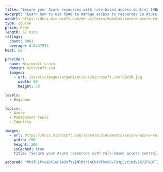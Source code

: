 ```yaml
---
title: "Secure your Azure resources with role-based access control (RBAC)"
excerpt: "Learn how to use RBAC to manage access to resources in Azure."
webUrl: https://docs.microsoft.com/en-us/learn/modules/secure-azure-resources-with-rbac/
type: course
price: Free
length: 37 mins
ratings:
  count: 3902
  average: 4.6447973
heat: 63

provider:
  name: Microsoft Learn
  domain: microsoft.com
  images:
    - url: /assets/images/organizations/microsoft.com-50x50.jpg
      width: 50
      height: 50

levels:
  - Beginner

topics:
  - Azure
  - Management Tools
  - Identity

images:
  - url: https://docs.microsoft.com/learn/achievements/secure-azure-resources-with-rbac-social.png
    width: 200
    height: 200
    isCached: true
    title: "Secure your Azure resources with role-based access control (RBAC)"

secured: "Mh8fSIPvoaDKI6P1AB6fYsINlMt+jnCKXdTbxdGvFD3pEvc1mJV6X/2FcOFTZRrv9U2opz7FtWSMn/uUFr8IEieuoi/F+za3VP2PH0SLIpvcwGJ765fUKwzXMQDTmobVV2EIzPx0suusqCGKo/g269SC/+16VK4eMrJwOq+0NukSxy7A1QuAa+5y15IYvE2gYt7nFwgbM7nl7fAgfhEsb6aNOpY072tfT5a5bmaVC+zGRZfkTzaAphKQ09TlFfJ4um/W64SVItqzqe9Hk/PPYh7BFGDx9ky1vFit3gN1AjleyPxD2MuQG10YnhNT29ATRU0l1kSIugFjbR5ALGj+uOfh5cju09z4Fx2dE4zknEpASc0+4zdaItGYhH8XVtq2YJU79nEFU0bVBVxPC3iy1A==;jUNU/teRSenAaVjT3zHE4A=="
---
```


